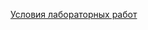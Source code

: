 [Условия лабораторных работ](https://drive.google.com/drive/folders/1G5FEvnBCm4mHrxmkrewrCymDLE77PDVc)

